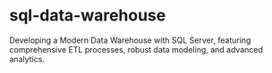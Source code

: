 # sql-data-warehouse
Developing a Modern Data Warehouse with SQL Server, featuring comprehensive ETL processes, robust data modeling, and advanced analytics.

